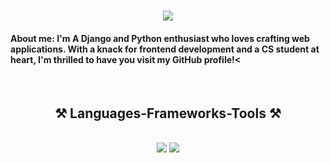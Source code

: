 <h1 align="center">
    <img src="https://readme-typing-svg.herokuapp.com/?font=Righteous&size=35&center=true&vCenter=true&width=500&height=70&duration=4000&lines=Hi+There!+👋;+I'm+Amirhossein+Edadi!;" />
</h1>

<h4><span style="font-weight: bold;">About me:</span> I'm A Django and Python enthusiast who loves crafting web applications. With a knack for frontend development and a CS student at heart, I'm thrilled to have you visit my GitHub profile!<</h4>
<br/>

<h2 align="center">⚒️ Languages-Frameworks-Tools ⚒️</h2>
<br/>
<div align="center">
    <img src="https://skillicons.dev/icons?i=py,django,postgres,mysql,linux,docker" />
    <img src="https://skillicons.dev/icons?i=js,react,tailwind,github,git,html,css" />
</div>
<br>

<!--- - 👋 Hi, I’m Amirhossein-Edadi
- 👀 I’m interested in Back-End development
- 💞️ I’m looking to collaborate on ...
- 📫 How to reach me ...
--->

